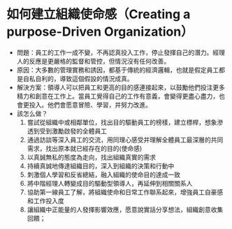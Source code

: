 # 如何建立組織使命感（Creating a purpose-Driven Organization）
* 問題：員工的工作一成不變，不再認真投入工作，停止發揮自己的潛力。經理人的反應是更嚴格的監督和管控，但情況沒有任何改善。
* 原因：大多數的管理實務和誘因，都基于傳統的經濟邏輯，也就是假定員工都是自私自利的，導致這個假設的情況成真。
* 解決方案：領導人可以把員工和更高的目的感連接起來，以鼓勵他們投注更多精力和創意在工作上。當員工覺得自己的工作有意義，會變得更盡心盡力，也會更投入。他們會愿意冒險、學習，并努力改進。
* 該怎么做？
  1. 嘗試從組織中或相鄰單位，找出目的驅動員工的榜樣，建立標桿，想象滲透到受到激勵啟發的全體員工
  2. 通過訪談等深入員工的交流，用同理心感受并理解全體員工最深層的共同需求，找出原本就已經存在的目的(使命感)
  3. 以真誠無私的態度為走向，找出組織真實的需求
  4. 持續真誠地傳達組織目的，深入到組織的決策和行動中
  5. 刺激個人學習和反省總結，融入組織的使命目的達成一致
  6. 將中階經理人轉變成目的驅動型領導人，再延伸到相關關系人
  7. 協助第一線員工了解，將組織使命和日常工作聯系起來，增強員工自豪感和工作投入度
  8. 讓組織中正能量的人發揮影響效應，愿意說實話分享想法，組織創意收集回饋；
  
